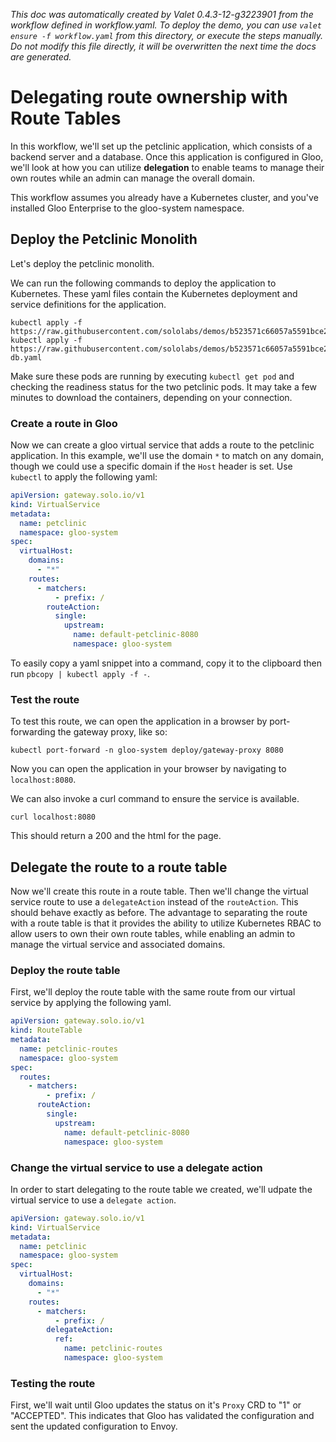 _This doc was automatically created by Valet 0.4.3-12-g3223901 from the workflow defined in workflow.yaml. To deploy the demo, you can use `valet ensure -f workflow.yaml` from this directory, or execute the steps manually. Do not modify this file directly, it will be overwritten the next time the docs are generated._

# Delegating route ownership with Route Tables

In this workflow, we'll set up the petclinic application, which consists of a backend server and a database. Once this application is configured in Gloo, we'll look at how you can utilize **delegation** to enable teams to manage their own routes while an admin can manage the overall domain.


This workflow assumes you already have a Kubernetes cluster, and you've installed Gloo Enterprise to the gloo-system namespace.


## Deploy the Petclinic Monolith

Let's deploy the petclinic monolith.

 

We can run the following commands to deploy the application to Kubernetes. These yaml files contain the Kubernetes deployment and service definitions for the application.


```
kubectl apply -f https://raw.githubusercontent.com/sololabs/demos/b523571c66057a5591bce22ad896729f1fee662b/petclinic_demo/petclinic.yaml
kubectl apply -f https://raw.githubusercontent.com/sololabs/demos/b523571c66057a5591bce22ad896729f1fee662b/petclinic_demo/petclinic-db.yaml
```

 

Make sure these pods are running by executing `kubectl get pod` and checking the readiness status for the two petclinic pods. It may take a few minutes to download the containers, depending on your connection.


### Create a route in Gloo

Now we can create a gloo virtual service that adds a route to the petclinic application. In this example, we'll use the domain `*` to match on any domain, though we could use a specific domain if the `Host` header is set. Use `kubectl` to apply the following yaml:


```yaml
apiVersion: gateway.solo.io/v1
kind: VirtualService
metadata:
  name: petclinic
  namespace: gloo-system
spec:
  virtualHost:
    domains:
      - "*"
    routes:
      - matchers:
          - prefix: /
        routeAction:
          single:
            upstream:
              name: default-petclinic-8080
              namespace: gloo-system
```

 

To easily copy a yaml snippet into a command, copy it to the clipboard then run `pbcopy | kubectl apply -f -`.


### Test the route

To test this route, we can open the application in a browser by port-forwarding the gateway proxy, like so:

`kubectl port-forward -n gloo-system deploy/gateway-proxy 8080`

Now you can open the application in your browser by navigating to `localhost:8080`.

We can also invoke a curl command to ensure the service is available.

`curl localhost:8080`

This should return a 200 and the html for the page.


## Delegate the route to a route table

Now we'll create this route in a route table. Then we'll change the virtual service route to use a `delegateAction` instead of the `routeAction`. This should behave exactly as before. The advantage to separating the route with a route table is that it provides the ability to utilize Kubernetes RBAC to allow users to own their own route tables, while enabling an admin to manage the virtual service and associated domains.


### Deploy the route table

First, we'll deploy the route table with the same route from our virtual service by applying the following yaml.

```yaml
apiVersion: gateway.solo.io/v1
kind: RouteTable
metadata:
  name: petclinic-routes
  namespace: gloo-system
spec:
  routes:
    - matchers:
        - prefix: /
      routeAction:
        single:
          upstream:
            name: default-petclinic-8080
            namespace: gloo-system
```

### Change the virtual service to use a delegate action

In order to start delegating to the route table we created, we'll udpate the virtual service to use a `delegate action`.

```yaml
apiVersion: gateway.solo.io/v1
kind: VirtualService
metadata:
  name: petclinic
  namespace: gloo-system
spec:
  virtualHost:
    domains:
      - "*"
    routes:
      - matchers:
          - prefix: /
        delegateAction:
          ref:
            name: petclinic-routes
            namespace: gloo-system
```

### Testing the route

 

First, we'll wait until Gloo updates the status on it's `Proxy` CRD to "1" or "ACCEPTED". This indicates that Gloo has validated the configuration and sent the updated configuration to Envoy.


 